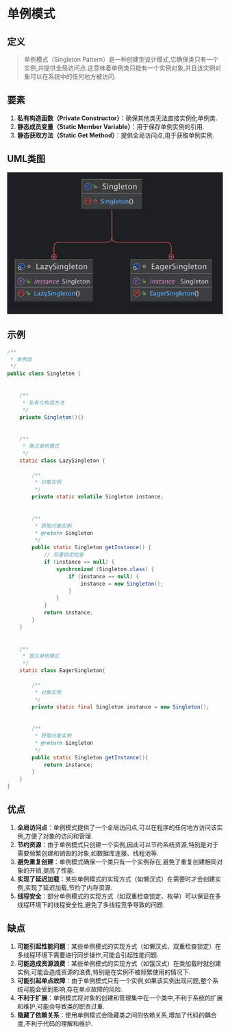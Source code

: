 # 单例模式

## 定义

> 单例模式（Singleton Pattern）是一种创建型设计模式,它确保类只有一个实例,并提供全局访问点.这意味着单例类只能有一个实例对象,并且该实例对象可以在系统中的任何地方被访问.



## 要素

1. **私有构造函数（Private Constructor）**：确保其他类无法直接实例化单例类.
2. **静态成员变量（Static Member Variable）**：用于保存单例实例的引用.
3. **静态获取方法（Static Get Method）**：提供全局访问点,用于获取单例实例.



## UML类图

![](../../Img/DesignPattern/Singleton.png)



## 示例

```java
/**
 * 单例类
 */
public class Singleton {


    /**
     * 私有化构造方法
     */
    private Singleton(){}


    /**
     * 懒汉单例模式
     */
    static class LazySingleton {

        /**
         * 对象实例
         */
        private static volatile Singleton instance;


        /**
         * 获取对象实例
         * @return Singleton
         */
        public static Singleton getInstance() {
            // 双重锁定检查
            if (instance == null) {
                synchronized (Singleton.class) {
                    if (instance == null) {
                        instance = new Singleton();
                    }
                }
            }
            return instance;
        }
    }


    /**
     * 饿汉单例模式
     */
    static class EagerSingleton{

        /**
         * 对象实例
         */
        private static final Singleton instance = new Singleton();


        /**
         * 获取对象实例
         * @return Singleton
         */
        public static Singleton getInstance(){
            return instance;
        }
    }
}
```



## 优点

1. **全局访问点**：单例模式提供了一个全局访问点,可以在程序的任何地方访问该实例,方便了对象的访问和管理.
2. **节约资源**：由于单例模式只创建一个实例,因此可以节约系统资源,特别是对于需要频繁创建和销毁的对象,如数据库连接、线程池等.
3. **避免重复创建**：单例模式确保一个类只有一个实例存在,避免了重复创建相同对象的开销,提高了性能.
4. **实现了延迟加载**：某些单例模式的实现方式（如懒汉式）在需要时才会创建实例,实现了延迟加载,节约了内存资源.
5. **线程安全**：部分单例模式的实现方式（如双重检查锁定、枚举）可以保证在多线程环境下的线程安全性,避免了多线程竞争导致的问题.



## 缺点

1. **可能引起性能问题**：某些单例模式的实现方式（如懒汉式、双重检查锁定）在多线程环境下需要进行同步操作,可能会引起性能问题.
2. **可能造成资源浪费**：某些单例模式的实现方式（如饿汉式）在类加载时就创建实例,可能会造成资源的浪费,特别是在实例不被频繁使用的情况下.
3. **可能引起单点故障**：由于单例模式只有一个实例,如果该实例出现问题,整个系统可能会受到影响,存在单点故障的风险.
4. **不利于扩展**：单例模式将对象的创建和管理集中在一个类中,不利于系统的扩展和维护,可能会导致类的职责过重.
5. **隐藏了依赖关系**：使用单例模式会隐藏类之间的依赖关系,增加了代码的耦合度,不利于代码的理解和维护.